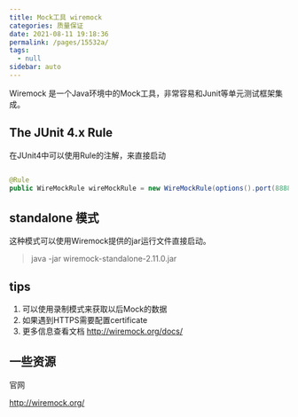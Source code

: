 ```yaml
---
title: Mock工具 wiremock
categories: 质量保证
date: 2021-08-11 19:18:36
permalink: /pages/15532a/
tags: 
  - null
sidebar: auto
---
```


Wiremock 是一个Java环境中的Mock工具，非常容易和Junit等单元测试框架集成。

## The JUnit 4.x Rule

在JUnit4中可以使用Rule的注解，来直接启动

```java

@Rule
public WireMockRule wireMockRule = new WireMockRule(options().port(8888).httpsPort(8889));


```

## standalone 模式

这种模式可以使用Wiremock提供的jar运行文件直接启动。

> java -jar wiremock-standalone-2.11.0.jar


## tips

1. 可以使用录制模式来获取以后Mock的数据
2. 如果遇到HTTPS需要配置certificate
3. 更多信息查看文档 http://wiremock.org/docs/

## 一些资源

官网

http://wiremock.org/